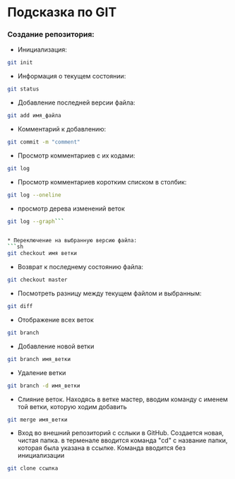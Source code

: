 # Подсказка по GIT

### Создание репозитория:

* Инициализация:
```sh
git init 
```
* Информация о текущем состоянии:
```sh
git status
```
* Добавление последней версии файла:
```sh
git add имя_файла
```
* Комментарий к добавлению:
```sh
git commit -m "comment"
```

* Просмотр комментариев с их кодами:
```sh
git log
```
* Просмотр комментариев коротким списком в столбик:
```sh
git log --oneline
```

* просмотр дерева изменений веток
```sh
git log --graph```


* Переключение на выбранную версию файла:
```sh
git checkout имя ветки
```

* Возврат к последнему состоянию файла:
```sh
git checkout master
```

* Посмотреть разницу между текущем файлом и выбранным:
```sh
git diff
```

* Отображение всех веток 
```sh
git branch
```

* Добавление новой ветки
```sh 
git branch имя_ветки
```

* Удаление ветки
```sh 
git branch -d имя_ветки
```
* Слияние веток. Находясь в ветке мастер, вводим команду с именем той ветки, которую ходим добавить
```sh
git merge имя_ветки
```

* Вход во внешний репозиторий с сслыки в GitHub.
Создается новая, чистая папка. в терменале вводится команда "cd" с название папки, которая была указана в ссылке. Команда вводится без инициализации
```sh
git clone ссылка
```
